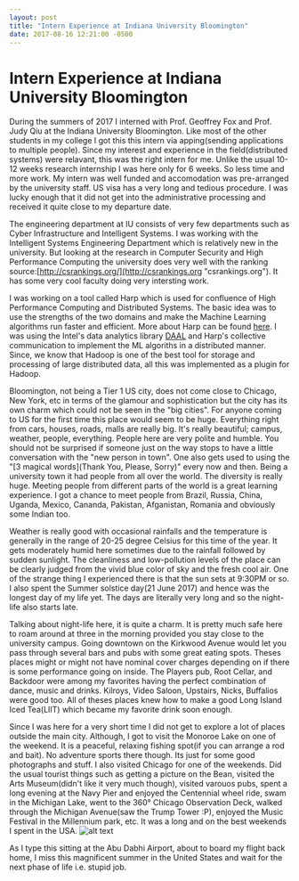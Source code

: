```yaml
---
layout: post
title: "Intern Experience at Indiana University Bloomington"
date: 2017-08-16 12:21:00 -0500
---
```


# Intern Experience at Indiana University Bloomington

During the summers of 2017 I interned with Prof. Geoffrey Fox and Prof. Judy Qiu at the Indiana University Bloomington. Like most of the other students in my college I got this this intern via apping(sending applications to multiple people). Since my interest and experience in the field(distributed systems) were relavant, this was the right intern for me. Unlike the usual 10-12 weeks research internship I was here only for 6 weeks. So less time and more work. My intern was well funded and accomodation was pre-arranged by the university staff. US visa has a very long and tedious procedure. I was lucky enough that it did not get into the administrative processing and received it quite close to my departure date.

The engineering department at IU consists of very few departments such as Cyber Infrastructure and Intelligent Systems. I was working with the Intelligent Systems Engineering Department which is relatively new in the university. But looking at the research in Computer Security and High Performance Computing the university does very well with the ranking source:[http://csrankings.org/](http://csrankings.org "csrankings.org"). It has some very cool faculty doing very intersting work.

I was working on a tool called Harp which is used for confluence of High Performance Computing and Distributed Systems. The basic idea was to use the strengths of the two domains and make the Machine Learning algorithms run faster and efficient. More about Harp can be found [here](https://dsc-spidal.github.io/harp/). I was using the Intel's data analytics library [DAAL](https://software.intel.com/en-us/intel-daal) and Harp's collective communication to implement the ML algoriths in a distributed manner. Since, we know that Hadoop is one of the best tool for storage and processing of large distributed data, all this was implemented as a plugin for Hadoop.

Bloomington, not being a Tier 1 US city, does not come close to Chicago, New York, etc in terms of the glamour and sophistication but the city has its own charm which could not be seen in the "big cities". For anyone coming to US for the first time this place would seem to be huge. Everything right from cars, houses, roads, malls are really big. It's really beautiful; campus, weather, people, everything. People here are very polite and humble. You should not be surprised if someone just on the way stops to have a little conversation with the "new person in town". One also gets used to using the "[3 magical words](Thank You, Please, Sorry)" every now and then. Being a university town it had people from  all over the world. The diversity is really huge. Meeting people from different parts of the world is a great learning experience. I got a chance to meet people from Brazil, Russia, China, Uganda, Mexico, Cananda, Pakistan, Afganistan, Romania and obviously some Indian too. 

Weather is really good with occasional rainfalls and the temperature is generally in the range of 20-25 degree Celsius for this time of the year. It gets moderately humid here sometimes due to the rainfall followed by sudden sunlight. The cleanliness and low-pollution levels of the place can be clearly judged from the vivid blue color of sky and the fresh cool air. One of the strange thing I experienced there is that the sun sets at 9:30PM or so. I also spent the Summer solstice day(21 June 2017) and hence was the longest day of my life yet. The days are literally very long and so the night-life also starts late.

Talking about night-life here, it is quite a charm. It is pretty much safe here to roam around at three in the morning provided you stay close to the university campus. Going downtown on the Kirkwood Avenue would let you pass through several bars and pubs with some great eating spots. Theses places might or might not have nominal cover charges depending on if there is some performance going on inside. The Players pub, Root Cellar, and Backdoor were among my favorites having the perfect combination of dance, music and drinks. Kilroys, Video Saloon, Upstairs, Nicks, Buffalios were good too. All of theses places knew how to make a good Long Island Iced Tea(LIIT) which became my favorite drink soon enough. 

Since I was here for a very short time I did not get to explore a lot of places outside the main city. Although, I got to visit the Monoroe Lake on one of the weekend. It is a peaceful, relaxing fishing spot(if you can arrange a rod and bait). No adventure sports there though. Its just for some good photographs and stuff. I also visited Chicago for one of the weekends. Did the usual tourist things such as getting a picture on the Bean, visited the Arts Museum(didn't like it very much though), visited varouos pubs, spent a long evening at the Navy Pier and enjoyed the Centennial wheel ride, swam in the Michigan Lake, went to the 360° Chicago Observation Deck, walked through the Michigan Avenue(saw the Trump Tower :P), enjoyed the Music Festival in the Millennium park, etc. It was a long and on the best weekends I spent in the USA.
![alt text](/IU/lake.jpg "Monoroe Lake")

As I type this sitting at the Abu Dabhi Airport, about to board my flight back home, I miss this magnificent summer in the United States and wait for the next phase of life i.e. stupid job.